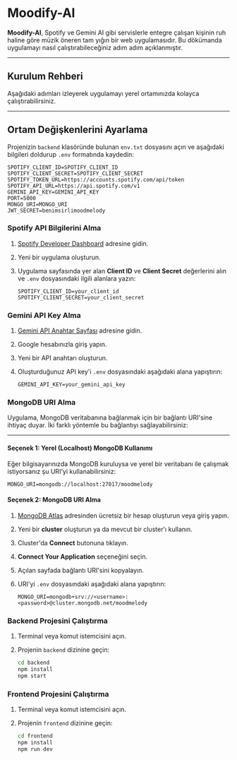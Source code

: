 # Moodify-AI

**Moodify-AI**, Spotify ve Gemini AI gibi servislerle entegre çalışan kişinin ruh haline göre müzik öneren tam yığın bir web uygulamasıdır. Bu dökümanda uygulamayı nasıl çalıştırabileceğiniz adım adım açıklanmıştır.

---

##  Kurulum Rehberi

Aşağıdaki adımları izleyerek uygulamayı yerel ortamınızda kolayca çalıştırabilirsiniz.

---

##  Ortam Değişkenlerini Ayarlama

Projenizin `backend` klasöründe bulunan `env.txt` dosyasını açın ve aşağıdaki bilgileri doldurup `.env` formatında kaydedin:

```env
SPOTIFY_CLIENT_ID=SPOTIFY_CLIENT_ID
SPOTIFY_CLIENT_SECRET=SPOTIFY_CLIENT_SECRET
SPOTIFY_TOKEN_URL=https://accounts.spotify.com/api/token
SPOTIFY_API_URL=https://api.spotify.com/v1
GEMINI_API_KEY=GEMINI_API_KEY
PORT=5000
MONGO_URI=MONGO_URI
JWT_SECRET=benimsirlimoodmelody
```

###  Spotify API Bilgilerini Alma

1. [Spotify Developer Dashboard](https://developer.spotify.com/dashboard/) adresine gidin.
2. Yeni bir uygulama oluşturun.
3. Uygulama sayfasında yer alan **Client ID** ve **Client Secret** değerlerini alın ve `.env` dosyasındaki ilgili alanlara yazın:

   ```env
   SPOTIFY_CLIENT_ID=your_client_id
   SPOTIFY_CLIENT_SECRET=your_client_secret
   ```

###  Gemini API Key Alma

1. [Gemini API Anahtar Sayfası](https://aistudio.google.com/app/apikey) adresine gidin.
2. Google hesabınızla giriş yapın.
3. Yeni bir API anahtarı oluşturun.
4. Oluşturduğunuz API key'i `.env` dosyasındaki aşağıdaki alana yapıştırın:

   ```env
   GEMINI_API_KEY=your_gemini_api_key
   ```

###  MongoDB URI Alma

Uygulama, MongoDB veritabanına bağlanmak için bir bağlantı URI'sine ihtiyaç duyar. İki farklı yöntemle bu bağlantıyı sağlayabilirsiniz:

---

####  Seçenek 1: Yerel (Localhost) MongoDB Kullanımı

Eğer bilgisayarınızda MongoDB kuruluysa ve yerel bir veritabanı ile çalışmak istiyorsanız şu URI'yi kullanabilirsiniz:

```env
MONGO_URI=mongodb://localhost:27017/moodmelody
```
#### Seçenek 2: MongoDB URI Alma

1. [MongoDB Atlas](https://www.mongodb.com/cloud/atlas) adresinden ücretsiz bir hesap oluşturun veya giriş yapın.
2. Yeni bir **cluster** oluşturun ya da mevcut bir cluster'ı kullanın.
3. Cluster'da **Connect** butonuna tıklayın.
4. **Connect Your Application** seçeneğini seçin.
5. Açılan sayfada bağlantı URI'sini kopyalayın.
6. URI'yi `.env` dosyasındaki aşağıdaki alana yapıştırın:

   ```env
   MONGO_URI=mongodb+srv://<username>:<password>@cluster.mongodb.net/moodmelody

###  Backend Projesini Çalıştırma

1. Terminal veya komut istemcisini açın.
2. Projenin `backend` dizinine geçin:
   
   ```bash
   cd backend
   npm install
   npm start
   ```

###  Frontend Projesini Çalıştırma

1. Terminal veya komut istemcisini açın.
2. Projenin `frontend` dizinine geçin:
   
   ```bash
   cd frontend
   npm install
   npm run dev
   ```
   
